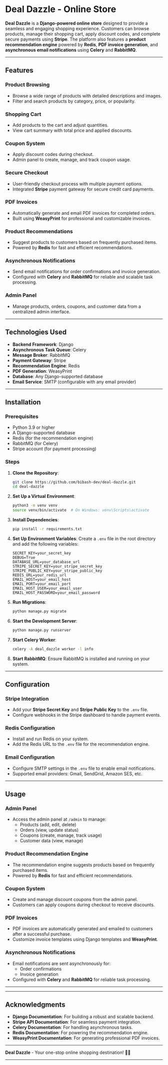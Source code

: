 # **Deal Dazzle - Online Store**

**Deal Dazzle** is a **Django-powered online store** designed to provide a seamless and engaging shopping experience. Customers can browse products, manage their shopping cart, apply discount codes, and complete secure payments using **Stripe**. The platform also features a **product recommendation engine** powered by **Redis**, **PDF invoice generation**, and **asynchronous email notifications** using **Celery** and **RabbitMQ**.

---

## **Features**

### **Product Browsing**
- Browse a wide range of products with detailed descriptions and images.
- Filter and search products by category, price, or popularity.

### **Shopping Cart**
- Add products to the cart and adjust quantities.
- View cart summary with total price and applied discounts.

### **Coupon System**
- Apply discount codes during checkout.
- Admin panel to create, manage, and track coupon usage.

### **Secure Checkout**
- User-friendly checkout process with multiple payment options.
- Integrated **Stripe** payment gateway for secure credit card payments.

### **PDF Invoices**
- Automatically generate and email PDF invoices for completed orders.
- Built using **WeasyPrint** for professional and customizable invoices.

### **Product Recommendations**
- Suggest products to customers based on frequently purchased items.
- Powered by **Redis** for fast and efficient recommendations.

### **Asynchronous Notifications**
- Send email notifications for order confirmations and invoice generation.
- Configured with **Celery** and **RabbitMQ** for reliable and scalable task processing.

### **Admin Panel**
- Manage products, orders, coupons, and customer data from a centralized admin interface.

---

## **Technologies Used**

- **Backend Framework**: Django
- **Asynchronous Task Queue**: Celery
- **Message Broker**: RabbitMQ
- **Payment Gateway**: Stripe
- **Recommendation Engine**: Redis
- **PDF Generation**: WeasyPrint
- **Database**: Any Django-supported database
- **Email Service**: SMTP (configurable with any email provider)

---

## **Installation**

### **Prerequisites**

- Python 3.9 or higher
- A Django-supported database
- Redis (for the recommendation engine)
- RabbitMQ (for Celery)
- Stripe account (for payment processing)

### **Steps**

1. **Clone the Repository**:
   ```bash
   git clone https://github.com/bibash-dev/deal-dazzle.git
   cd deal-dazzle
   ```

2. **Set Up a Virtual Environment**:
   ```bash
   python3 -m venv venv
   source venv/bin/activate  # On Windows: venv\Scripts\activate
   ```

3. **Install Dependencies**:
   ```bash
   pip install -r requirements.txt
   ```

4. **Set Up Environment Variables**:
   Create a `.env` file in the root directory and add the following variables:
   ```plaintext
   SECRET_KEY=your_secret_key
   DEBUG=True
   DATABASE_URL=your_database_url
   STRIPE_SECRET_KEY=your_stripe_secret_key
   STRIPE_PUBLIC_KEY=your_stripe_public_key
   REDIS_URL=your_redis_url
   EMAIL_HOST=your_email_host
   EMAIL_PORT=your_email_port
   EMAIL_HOST_USER=your_email_user
   EMAIL_HOST_PASSWORD=your_email_password
   ```

5. **Run Migrations**:
   ```bash
   python manage.py migrate
   ```

6. **Start the Development Server**:
   ```bash
   python manage.py runserver
   ```

7. **Start Celery Worker**:
   ```bash
   celery -A deal_dazzle worker -l info
   ```

8. **Start RabbitMQ**:
   Ensure RabbitMQ is installed and running on your system.

---

## **Configuration**

### **Stripe Integration**
- Add your **Stripe Secret Key** and **Stripe Public Key** to the `.env` file.
- Configure webhooks in the Stripe dashboard to handle payment events.

### **Redis Configuration**
- Install and run Redis on your system.
- Add the Redis URL to the `.env` file for the recommendation engine.

### **Email Configuration**
- Configure SMTP settings in the `.env` file to enable email notifications.
- Supported email providers: Gmail, SendGrid, Amazon SES, etc.

---

## **Usage**

### **Admin Panel**
- Access the admin panel at `/admin` to manage:
  - Products (add, edit, delete)
  - Orders (view, update status)
  - Coupons (create, manage, track usage)
  - Customer data (view, manage)

### **Product Recommendation Engine**
- The recommendation engine suggests products based on frequently purchased items.
- Powered by **Redis** for fast and efficient recommendations.

### **Coupon System**
- Create and manage discount coupons from the admin panel.
- Customers can apply coupons during checkout to receive discounts.

### **PDF Invoices**
- PDF invoices are automatically generated and emailed to customers after a successful purchase.
- Customize invoice templates using Django templates and **WeasyPrint**.

### **Asynchronous Notifications**
- Email notifications are sent asynchronously for:
  - Order confirmations
  - Invoice generation
- Configured with **Celery** and **RabbitMQ** for reliable task processing.

---

---

## **Acknowledgments**

- **Django Documentation**: For building a robust and scalable backend.
- **Stripe API Documentation**: For seamless payment integration.
- **Celery Documentation**: For handling asynchronous tasks.
- **Redis Documentation**: For powering the recommendation engine.
- **WeasyPrint Documentation**: For generating professional PDF invoices.

---

**Deal Dazzle** - Your one-stop online shopping destination! 🛒✨

---
